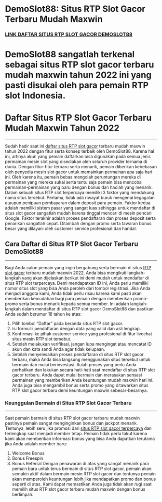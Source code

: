 **DemoSlot88: Situs RTP Slot Gacor Terbaru Mudah Maxwin**
===========================================================
### [**LINK DAFTAR SITUS RTP SLOT GACOR DEMOSLOT88**](https://tinyurl.com/demoslot88)

DemoSlot88 sangatlah terkenal sebagai situs RTP slot gacor terbaru mudah maxwin tahun 2022 ini yang pasti disukai oleh para pemain RTP slot Indonesia.
===========================================================

# Daftar Situs RTP Slot Gacor Terbaru Mudah Maxwin Tahun 2022
-------------------------------------------------------------

Sudah hadir saat ini [daftar situs RTP slot gacor](https://atom.io/packages/demoslot88-situs-rtp-slot-gacor-terbaru-mudah-maxwin) terbaru mudah maxwin tahun 2022 dengan fitur serta konsep terbaik oleh DemoSlot88. Karena hal ini, artinya akun yang pemain daftarkan bisa digunakan pada semua jenis permainan mesin slot yang disediakan oleh seluruh provider ternama di dunia. Dengan fitur-fitur terbaru serta menarik, pemain diberikan kebebasan oleh penyedia mesin slot gacor untuk memainkan permainan apa saja hari ini. Oleh karena itu, pemain bebas mengolah peruntungan mereka di permainan yang mereka sukai serta tentu saja pemain bisa mencoba permainan-permainan yang baru dengan bonus dan hadiah yang menarik.
Dalam sebuah situs RTP slot terpercaya memiliki 3 faktor yang mendukung nama situs tersebut. Pertama, tidak ada riwayat buruk mengenai kegagalan ataupun penipuan pembayaran dalam deposit para pemain. Faktor kedua adalah memiliki sistem pasar yang sangat luas sehingga untuk mendaftar di situs slot gacor sangatlah mudah karena tinggal mencari di mesin pencari Google. Faktor terakhir adalah proses pendaftaran dan proses deposit serta penarikan sangatlah cepat. Ditambah dengan promo serta tawaran bonus besar yang dilayani oleh customer service profesional dan handal.

## Cara Daftar di Situs RTP Slot Gacor Terbaru DemoSlot88
---------------------------------------------------------

Bagi Anda calon pemain yang ingin bergabung serta bermain di situs [RTP slot gacor](https://atom.io/packages/demoslot88-situs-rtp-slot-gacor-terbaru-mudah-maxwin) terbaru mudah maxwin 2022, Anda bisa mengikuti langkah-langkah yang akan dijelaskan berikut ini demi mudah untuk mendaftar di situs RTP slot terpercaya. Demi mendapatkan ID ini, Anda perlu memiliki nomor situs slot yang bisa Anda peroleh dari tombol registrasi. Jika Anda menjadi anggota kami, Anda tidak perlu risau karena kami pasti akan memberikan kemudahan bagi para pemain dengan memberikan promo-promo serta bonus menarik kepada semua member. Ini adalah langkah-langkah dalam mendaftar di situs RTP slot gacor DemoSlot88 dan pastikan Anda sudah berumur 18 tahun ke atas:
1.	Pilih tombol “Daftar” pada beranda situs RTP slot gacor.
2.	Isi formulir pendaftaran dengan data yang valid dan asli lengkap.
3.	Konfirmasi ke pihak customer service yang profesional di fitur livechat situs mesin RTP slot tersebut.
4.	Setelah melakukan verifikasi, jangan lupa mengingat atau mencatat ID akun dan kata sandi Anda agar tidak kelupaan.
5.	Setelah menyelesaikan proses pendaftaran di situs RTP slot gacor terbaru, maka Anda bisa langsung menggunakan situs tersebut untuk bermain dan mulai berinvestasi.
Itulah proses yang perlu Anda perhatikan dan lakukan secara hati-hati saat mendaftar di situs RTP slot gacor terbaru. Anda dapat mulai bermain dan merasakan sensasi permainan yang memberikan Anda keuntungan mudah maxwin hari ini. Anda juga bisa mengambil bonus serta promo yang ditawarkan situs RTP slot gacor terbaru demi keuntungan maxwin sebesar-besarnya.

### Keunggulan Bermain di Situs RTP Slot Gacor Terbaru
-------------------------------------------------------

Saat pemain bermain di situs RTP slot gacor terbaru mudah maxwin pastinya pemain sangat menginginkan bonus dan jackpot menarik. Tentunya, lebih seru jika promosi dari [situs RTP slot gacor terpercaya](https://atom.io/packages/demoslot88-situs-rtp-slot-gacor-terbaru-mudah-maxwin) dan terlengkap saat menjadi member tetap. Pemain tidak perlu takut karena kami akan memberikan informasi bonus yang bisa Anda dapatkan terutama jika Anda adalah member baru:
1.	Welcome Bonus
2.	Bonus Freespin
3.	Bonus Referral
Dengan penawaran di atas yang sangat menarik para pemain baru untuk terus bermain di situs RTP slot gacor, pemain akan semakin aktif dalam bermain mesin RTP slot gacor dan tentunya pemain akan memperoleh keuntungan lebih jika mendapatkan promo dan bonus seperti di atas. Kami dapat memastikan Anda juga tidak akan rugi saat memilih situs RTP slot gacor terbaru mudah maxwin dengan bonus berlimpah.